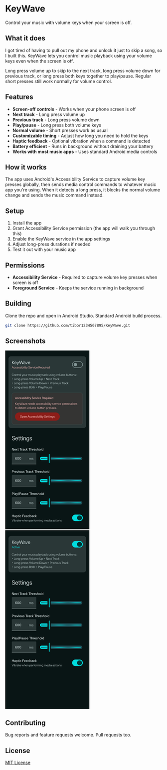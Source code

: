 # KeyWave

Control your music with volume keys when your screen is off.

## What it does

I got tired of having to pull out my phone and unlock it just to skip a song, so I built this. KeyWave lets you control music playback using your volume keys even when the screen is off.

Long press volume up to skip to the next track, long press volume down for previous track, or long press both keys together to play/pause. Regular short presses still work normally for volume control.

## Features

- **Screen-off controls** - Works when your phone screen is off
- **Next track** - Long press volume up
- **Previous track** - Long press volume down  
- **Play/pause** - Long press both volume keys
- **Normal volume** - Short presses work as usual
- **Customizable timing** - Adjust how long you need to hold the keys
- **Haptic feedback** - Optional vibration when a command is detected
- **Battery efficient** - Runs in background without draining your battery
- **Works with most music apps** - Uses standard Android media controls

## How it works

The app uses Android's Accessibility Service to capture volume key presses globally, then sends media control commands to whatever music app you're using. When it detects a long press, it blocks the normal volume change and sends the music command instead.

## Setup

1. Install the app
2. Grant Accessibility Service permission (the app will walk you through this)
3. Enable the KeyWave service in the app settings
4. Adjust long-press durations if needed
5. Test it out with your music app

## Permissions

- **Accessibility Service** - Required to capture volume key presses when screen is off
- **Foreground Service** - Keeps the service running in background

## Building

Clone the repo and open in Android Studio. Standard Android build process.

```bash
git clone https://github.com/tibor1234567895/KeyWave.git
```

## Screenshots

![Screenshot1](Screenshots/Screenshot1.png)
![Screenshot2](Screenshots/Screenshot2.png)

## Contributing

Bug reports and feature requests welcome. Pull requests too.

## License

[MIT License](LICENSE)